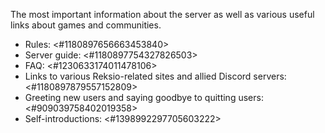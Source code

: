 The most important information about the server as well as various useful links about games and communities.
- Rules: <#1180897656663453840>
- Server guide: <#1180897754327826503>
- FAQ: <#1230633174011478106>
- Links to various Reksio-related sites and allied Discord servers: <#1180897879557152809>
- Greeting new users and saying goodbye to quitting users: <#909039758402019358>
- Self-introductions: <#1398992297705603222>

